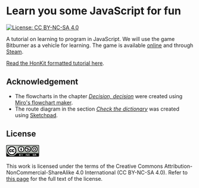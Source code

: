 # Learn you some JavaScript for fun

[![License: CC BY-NC-SA 4.0](https://img.shields.io/badge/License-CC%20BY--NC--SA%204.0-blue.svg)](http://creativecommons.org/licenses/by-nc-sa/4.0/)

A tutorial on learning to program in JavaScript. We will use the game Bitburner
as a vehicle for learning. The game is available
[online](https://danielyxie.github.io/bitburner/) and through
[Steam](https://store.steampowered.com/app/1812820/Bitburner/).

[Read the HonKit formatted tutorial here](https://quacksouls.github.io/lyf/).

<!-- ====================================================================== -->

## Acknowledgement

<!-- prettier-ignore -->
- The flowcharts in the chapter [_Decision, decision_](doc/decide/README.md) were
  created using [Miro's flowchart maker](https://miro.com/flowchart/).
- The route diagram in the section
  [_Check the dictionary_](doc/organize/map.md) was created
  using [Sketchpad](https://sketch.io/sketchpad/).

<!-- ====================================================================== -->

## License

![CC BY-NC-SA 4.0](image/cc.png "CC BY-NC-SA 4.0")

This work is licensed under the terms of the Creative Commons
Attribution-NonCommercial-ShareAlike 4.0 International (CC BY-NC-SA 4.0). Refer
to [this page](https://creativecommons.org/licenses/by-nc-sa/4.0/legalcode) for
the full text of the license.
